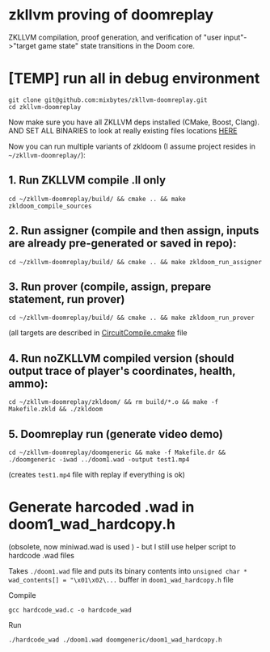 # zkllvm proving of doomreplay
ZKLLVM compilation, proof generation, and verification of "user input"->"target game state" state transitions in the Doom core.


# [TEMP] run all in debug environment

```
git clone git@github.com:mixbytes/zkllvm-doomreplay.git
cd zkllvm-doomreplay

```
Now make sure you have all ZKLLVM deps installed (CMake, Boost, Clang).
AND SET ALL BINARIES to look at really existing files locations [HERE](https://github.com/mixbytes/zkllvm-doomreplay/blob/99dc234fae714efb801fcf46d35c50e09213fce7/cmake/CircuitCompile.cmake#L80)

Now you can run multiple variants of zkldoom (I assume project resides in ```~/zkllvm-doomreplay/```):

## 1. Run ZKLLVM compile .ll only
```
cd ~/zkllvm-doomreplay/build/ && cmake .. && make zkldoom_compile_sources
```

## 2. Run assigner (compile and then assign, inputs are already pre-generated or saved in repo):
```
cd ~/zkllvm-doomreplay/build/ && cmake .. && make zkldoom_run_assigner
```

## 3. Run prover (compile, assign, prepare statement, run prover)
```
cd ~/zkllvm-doomreplay/build/ && cmake .. && make zkldoom_run_prover
```

(all targets are described in [CircuitCompile.cmake](https://github.com/mixbytes/zkllvm-doomreplay/blob/main/cmake/CircuitCompile.cmake) file



## 4. Run noZKLLVM compiled version (should output trace of player's coordinates, health, ammo):
```
cd ~/zkllvm-doomreplay/zkldoom/ && rm build/*.o && make -f Makefile.zkld && ./zkldoom
```

## 5. Doomreplay run (generate video demo)
```
cd ~/zkllvm-doomreplay/doomgeneric && make -f Makefile.dr && ./doomgeneric -iwad ../doom1.wad -output test1.mp4
```
(creates ```test1.mp4``` file with replay if everything is ok)



# Generate harcoded .wad in doom1_wad_hardcopy.h

(obsolete, now miniwad.wad is used ) - but I still use helper script to hardcode .wad files

Takes ```./doom1.wad``` file and puts its binary contents into ```unsigned char * wad_contents[] = "\x01\x02\...``` buffer in ```doom1_wad_hardcopy.h``` file

Compile
```
gcc hardcode_wad.c -o hardcode_wad
```

Run
```
./hardcode_wad ./doom1.wad doomgeneric/doom1_wad_hardcopy.h

```
